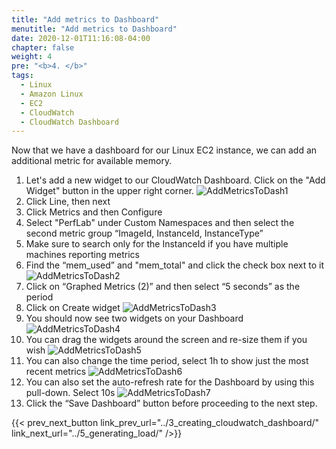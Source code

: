 ```yaml
---
title: "Add metrics to Dashboard"
menutitle: "Add metrics to Dashboard"
date: 2020-12-01T11:16:08-04:00
chapter: false
weight: 4
pre: "<b>4. </b>"
tags:
  - Linux
  - Amazon Linux
  - EC2
  - CloudWatch
  - CloudWatch Dashboard  
---
```


Now that we have a dashboard for our Linux EC2 instance, we can add an additional metric for available memory.

1. Let's add a new widget to our CloudWatch Dashboard. Click on the "Add Widget" button in the upper right corner.
![AddMetricsToDash1](/Performance/100_Monitoring_Linux_EC2_CloudWatch/Images/4/AddMetricsToDash1.png?classes=lab_picture_small)
1. Click Line, then next
1. Click Metrics and then Configure
1. Select "PerfLab" under Custom Namespaces and then select the second metric group “ImageId, InstanceId, InstanceType”
1. Make sure to search only for the InstanceId if you have multiple machines reporting metrics
1. Find the “mem_used” and "mem_total" and click the check box next to it
![AddMetricsToDash2](/Performance/100_Monitoring_Linux_EC2_CloudWatch/Images/4/AddMetricsToDash2.png?classes=lab_picture_small)
1. Click on “Graphed Metrics (2)” and then select “5 seconds” as the period
1. Click on Create widget
![AddMetricsToDash3](/Performance/100_Monitoring_Linux_EC2_CloudWatch/Images/4/AddMetricsToDash3.png?classes=lab_picture_small)
1. You should now see two widgets on your Dashboard
![AddMetricsToDash4](/Performance/100_Monitoring_Linux_EC2_CloudWatch/Images/4/AddMetricsToDash4.png?classes=lab_picture_small)
1. You can drag the widgets around the screen and re-size them if you wish
![AddMetricsToDash5](/Performance/100_Monitoring_Linux_EC2_CloudWatch/Images/4/AddMetricsToDash5.png?classes=lab_picture_small)
1. You can also change the time period, select 1h to show just the most recent metrics
![AddMetricsToDash6](/Performance/100_Monitoring_Linux_EC2_CloudWatch/Images/4/AddMetricsToDash6.png?classes=lab_picture_small)
1. You can also set the auto-refresh rate for the Dashboard by using this pull-down. Select 10s
![AddMetricsToDash7](/Performance/100_Monitoring_Linux_EC2_CloudWatch/Images/4/AddMetricsToDash7.png?classes=lab_picture_small)
1. Click the “Save Dashboard” button before proceeding to the next step.


{{< prev_next_button link_prev_url="../3_creating_cloudwatch_dashboard/" link_next_url="../5_generating_load/" />}}
